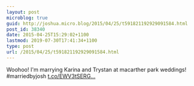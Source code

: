 ```yaml
---
layout: post
microblog: true
guid: http://joshua.micro.blog/2015/04/25/t591821192929091584.html
post_id: 38340
date: 2015-04-25T15:29:02+1100
lastmod: 2019-07-30T17:41:34+1100
type: post
url: /2015/04/25/t591821192929091584.html
---
```

Woohoo! I'm marrying Karina and Trystan at macarther park weddings! #marriedbyjosh [t.co/EWV3tSERG...](http://t.co/EWV3tSERGV)
